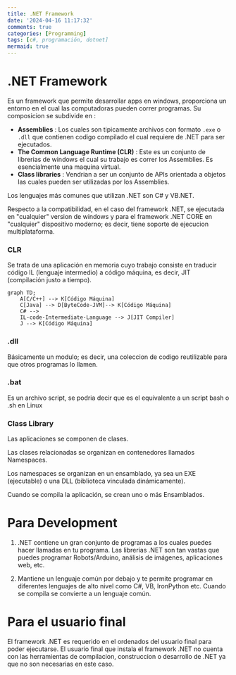 ```yaml
---
title: .NET Framework
date: '2024-04-16 11:17:32'
comments: true
categories: [Programming]
tags: [c#, programación, dotnet]
mermaid: true
---
```


# .NET Framework

Es un framework que permite desarrollar apps en windows, proporciona un entorno en el cual las computadoras pueden correr programas.
Su composicion se subdivide en :
- **Assemblies** : Los cuales son tipicamente archivos con formato `.exe` o `.dll`  que contienen codigo compilado el cual requiere de .NET para ser ejecutados.
- **The Common Language Runtime (CLR)** : Este es un conjunto de librerias de windows el cual su trabajo es correr los Assemblies. Es esencialmente una maquina virtual.
- **Class libraries** : Vendrian a ser un conjunto de APIs orientada a objetos las cuales pueden ser utilizadas por los Assemblies.
 
Los lenguajes más comunes que utilizan .NET son C# y VB.NET.

Respecto a la compatibilidad, en el caso del framework .NET, se ejecutada en "cualquier" version de windows y para el framework .NET CORE en "cualquier" dispositivo moderno; es decir, tiene soporte de ejecucion multiplataforma.
 

### CLR

Se trata de una aplicación en memoria cuyo trabajo consiste en traducir código IL (lenguaje intermedio) a código máquina, es decir, JIT (compilación justo a tiempo).
 

```mermaid
graph TD;
    A[C/C++] --> K[Código Máquina]
    C[Java] --> D[ByteCode-JVM]--> K[Código Máquina]
    C# -->
    IL-code-Intermediate-Language --> J[JIT Compiler]
    J --> K[Código Máquina]
```



### .dll

Básicamente un modulo; es decir, una coleccion de codigo reutilizable para que otros programas lo llamen.
 
### .bat

Es un archivo script, se podria decir que es el equivalente a un script bash o .sh en Linux
 
### Class Library

Las aplicaciones se componen de clases.  

Las clases relacionadas se organizan en contenedores llamados Namespaces.  

Los namespaces se organizan en un ensamblado, ya sea un EXE (ejecutable) o una DLL (biblioteca vinculada dinámicamente).

Cuando se compila la aplicación, se crean uno o más Ensamblados.

# Para Development


1. .NET contiene un gran conjunto de programas a los cuales puedes hacer llamadas en tu programa. Las librerías .NET son tan vastas que puedes programar Robots/Arduino, análisis de imágenes, aplicaciones web, etc.

2. Mantiene un lenguaje común por debajo y te permite programar en diferentes lenguajes de alto nivel como C#, VB, IronPython etc. Cuando se compila se convierte a un lenguaje común.   
 

# Para el usuario final

El framework .NET es requerido en el ordenados del usuario final para poder ejecutarse. 
El usuario final que instala el framework .NET no cuenta con las herramientas de compilacion, construccion o desarrollo de .NET ya que no son necesarias en este caso. 
 